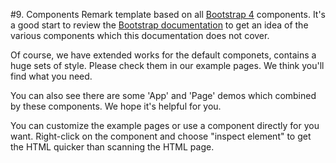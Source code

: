 #9. Components
Remark template based on all [Bootstrap 4](v4-alpha.getbootstrap.com) components. It's a good start to review the [Bootstrap documentation](v4-alpha.getbootstrap.com) to get an idea of the various components which this documentation does not cover.

Of course, we have extended works for the default componets, contains a huge sets of style. Please check them in our example pages. We think you'll find what you need.

You can also see there are some 'App' and 'Page' demos which combined by these components. We hope it's helpful for you.

You can customize the example pages or use a component directly for you want. Right-click on the component and choose "inspect element" to get the HTML quicker than scanning the HTML page.
